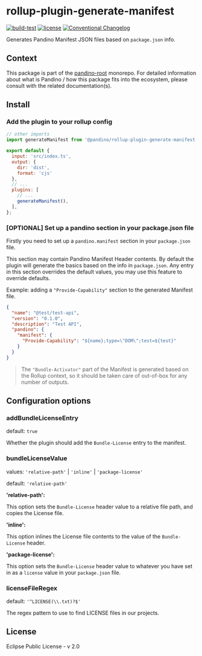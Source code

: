 # rollup-plugin-generate-manifest

[![build-test](https://github.com/BlackBeltTechnology/pandino/actions/workflows/build-test.yml/badge.svg)](https://github.com/BlackBeltTechnology/pandino/actions/workflows/build-test.yml)
[![license](https://img.shields.io/badge/license-EPL%20v2.0-blue.svg)](https://github.com/BlackBeltTechnology/pandino)
[![Conventional Changelog](https://img.shields.io/badge/%20%20%F0%9F%93%A6%F0%9F%9A%80-conventional--changelog-e10079.svg?style=flat)](https://github.com/conventional-changelog/conventional-changelog)

Generates Pandino Manifest JSON files based on `package.json` info.

## Context

This package is part of the [pandino-root](https://github.com/BlackBeltTechnology/pandino) monorepo. For detailed
information about what is Pandino / how this package fits into the ecosystem, please consult with the related
documentation(s).

## Install

### Add the plugin to your rollup config

```javascript
// other imports
import generateManifest from '@pandino/rollup-plugin-generate-manifest';

export default {
  input: 'src/index.ts',
  output: {
    dir: 'dist',
    format: 'cjs'
  },
  // ...
  plugins: [
    // ...
    generateManifest(),
  ],
};
```

### [OPTIONAL] Set up a pandino section in your package.json file

Firstly you need to set up a `pandino.manifest` section in your `package.json` file.

This section may contain Pandino Manifest Header contents. By default the plugin will generate the basics based on the
info in `package.json`. Any entry in this section overrides the default values, you may use this feature to override
defaults.

Example: adding a `"Provide-Capability"` section to the generated Manifest file.

```json
{
  "name": "@test/test-api",
  "version": "0.1.0",
  "description": "Test API",
  "pandino": {
    "manifest": {
      "Provide-Capability": "${name};type=\"DOM\";test=${test}"
    }
  }
}

```

> The `"Bundle-Activator"` part of the Manifest is generated based on the Rollup context, so it should be taken care of
out-of-box for any number of outputs.

## Configuration options

### addBundleLicenseEntry

default: `true`

Whether the plugin should add the `Bundle-License` entry to the manifest.

### bundleLicenseValue

values: `'relative-path'` | `'inline'` | `'package-license'`

default: `'relative-path'`

**'relative-path':**

This option sets the `Bundle-License` header value to a relative file path, and copies the License file.

**'inline':**

This option inlines the License file contents to the value of the `Bundle-License` header.

**'package-license':**

This option sets the `Bundle-License` header value to whatever you have set in as a `license` value in your
`package.json` file.

### licenseFileRegex

default: `'^LICENSE(\\.txt)?$'`

The regex pattern to use to find LICENSE files in our projects.

## License

Eclipse Public License - v 2.0
